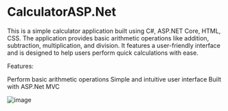 # CalculatorASP.Net
This is a simple calculator application built using C#, ASP.NET Core, HTML, CSS. The application provides basic arithmetic operations like addition, subtraction, multiplication, and division. It features a user-friendly interface and is designed to help users perform quick calculations with ease.

Features:

Perform basic arithmetic operations
Simple and intuitive user interface
Built with ASP.Net MVC

![image](https://github.com/user-attachments/assets/f24a2e07-4b01-4db7-b68b-709e4d1b2014)
